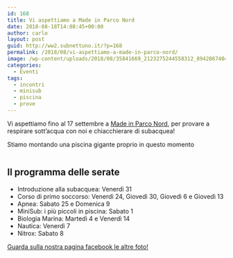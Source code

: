 ```yaml
---
id: 168
title: Vi aspettiamo a Made in Parco Nord
date: 2018-08-18T14:08:45+00:00
author: carlo
layout: post
guid: http://ww2.subnettuno.it/?p=168
permalink: /2018/08/vi-aspettiamo-a-made-in-parco-nord/
image: /wp-content/uploads/2018/08/35841669_2123275244558312_8942867404925435904_o-1200x444.jpg
categories:
  - Eventi
tags:
  - incontri
  - minisub
  - piscina
  - prove
---
```

Vi aspettiamo fino al 17 settembre a [Made in Parco Nord](https://www.facebook.com/madeinparconord18), per provare a respirare sott&#8217;acqua con noi e chiacchierare di subacquea!

Stiamo montando una piscina gigante proprio in questo momento<figure class="wp-block-image">

<img src="http://ww2.subnettuno.it/wp-content/uploads/2018/08/piscina_1.jpg" alt="" class="wp-image-169" srcset="http://www.subnettuno.it/wp-content/uploads/2018/08/piscina_1.jpg 1600w, http://www.subnettuno.it/wp-content/uploads/2018/08/piscina_1-300x71.jpg 300w, http://www.subnettuno.it/wp-content/uploads/2018/08/piscina_1-768x182.jpg 768w, http://www.subnettuno.it/wp-content/uploads/2018/08/piscina_1-1024x243.jpg 1024w, http://www.subnettuno.it/wp-content/uploads/2018/08/piscina_1-1200x284.jpg 1200w, http://www.subnettuno.it/wp-content/uploads/2018/08/piscina_1-24x6.jpg 24w, http://www.subnettuno.it/wp-content/uploads/2018/08/piscina_1-36x9.jpg 36w, http://www.subnettuno.it/wp-content/uploads/2018/08/piscina_1-48x11.jpg 48w" sizes="(max-width: 709px) 85vw, (max-width: 909px) 67vw, (max-width: 1362px) 62vw, 840px" /></figure> 

## Il programma delle serate

  * Introduzione alla subacquea: Venerdì 31
  * Corso di primo soccorso: Venerdì 24, Giovedì 30, Giovedì 6 e Giovedì 13
  * Apnea: Sabato 25 e Domenica 9
  * MiniSub: i più piccoli in piscina: Sabato 1
  * Biologia Marina: Martedì 4 e Venerdì 14
  * Nautica: Venerdì 7
  * Nitrox: Sabato 8

[Guarda sulla nostra pagina facebook le altre foto!](https://www.facebook.com/pg/clubsubnettuno/photos/?tab=album&album_id=2298168600215747)<figure class="wp-block-image">

<img src="http://ww2.subnettuno.it/wp-content/uploads/2018/08/volantino-02.jpg" alt="" class="wp-image-176" srcset="http://www.subnettuno.it/wp-content/uploads/2018/08/volantino-02.jpg 933w, http://www.subnettuno.it/wp-content/uploads/2018/08/volantino-02-215x300.jpg 215w, http://www.subnettuno.it/wp-content/uploads/2018/08/volantino-02-768x1069.jpg 768w, http://www.subnettuno.it/wp-content/uploads/2018/08/volantino-02-735x1024.jpg 735w, http://www.subnettuno.it/wp-content/uploads/2018/08/volantino-02-17x24.jpg 17w, http://www.subnettuno.it/wp-content/uploads/2018/08/volantino-02-26x36.jpg 26w, http://www.subnettuno.it/wp-content/uploads/2018/08/volantino-02-34x48.jpg 34w" sizes="(max-width: 709px) 85vw, (max-width: 909px) 67vw, (max-width: 1362px) 62vw, 840px" /></figure>